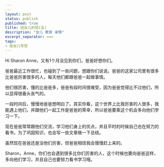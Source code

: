 ```yaml
---
---
layout: post
status: publish
published: true
title: 给女儿的信(五) 
description: "女儿 教育 亲情"
excerpt_separator: ===
tags:
- 给女儿写信
---
```


Hi Sharon Anne，又有1个月没见到你们，爸爸好想你们。

爸爸最近工作很忙，也碰到了一些问题，想跟你们说说。爸爸的这家公司里有很多比爸爸厉害很多的人，每天他们都跟爸爸一起做事情。

他们很厉害，懂的比爸爸多，爸爸有段时间很难受，因为爸爸觉得比不过他们，所以显得很垂头丧气的。

一段时间后，慢慢地爸爸想明白了。其实你看，这个世界上比我厉害的人很多，我能遇上他们，并跟他们一起工作是爸爸的荣幸，所以爸爸要乘这个机会多向他们学习一下。

现在爸爸常常跟他们交流，学习他们身上的优点，并且平时的时候自己也在努力的看书，为了巩固知识，也会写一些文章做一下总结。

虽然现在爸爸还是没他们厉害，但爸爸相信我会慢慢赶上来的。

Sharon，Anne，你们也会遇到很多比你们厉害的人，这个时候也要向爸爸这样，多向他们学习，并且自己也要努力看书学习哦。

